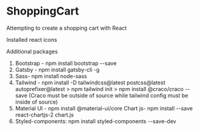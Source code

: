 # ShoppingCart
Attempting to create a shopping cart with React


Installed  react icons

Additional packages
1) Bootstrap - npm install bootstrap --save
2) Gatsby - npm install gatsby-cli -g
3) Sass- npm install node-sass
4) Tailwind - npm install -D tailwindcss@latest postcss@latest autoprefixer@latest > npm tailwind init > npm install @craco/craco --save (Craco must be outside of source while tailwind config must be inside of source)
5) Material UI - npm install @material-ui/core
Chart js- npm install --save react-chartjs-2 chart.js
6) Styled-components: npm install styled-components --save-dev

